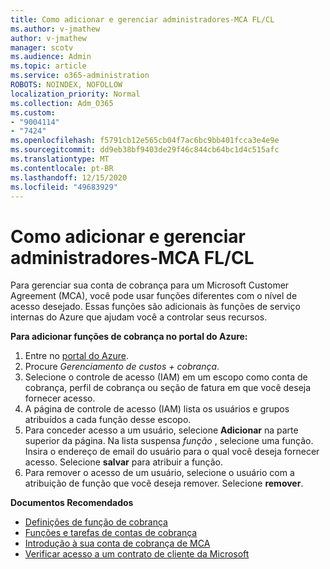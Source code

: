 ```yaml
---
title: Como adicionar e gerenciar administradores-MCA FL/CL
ms.author: v-jmathew
author: v-jmathew
manager: scotv
ms.audience: Admin
ms.topic: article
ms.service: o365-administration
ROBOTS: NOINDEX, NOFOLLOW
localization_priority: Normal
ms.collection: Adm_O365
ms.custom:
- "9004114"
- "7424"
ms.openlocfilehash: f5791cb12e565cb04f7ac6bc9bb401fcca3e4e9e
ms.sourcegitcommit: dd9eb38bf9403de29f46c844cb64bc1d4c515afc
ms.translationtype: MT
ms.contentlocale: pt-BR
ms.lasthandoff: 12/15/2020
ms.locfileid: "49683929"
---
```

# <a name="how-to-add-and-manage-admins---mca-flcl"></a>Como adicionar e gerenciar administradores-MCA FL/CL

Para gerenciar sua conta de cobrança para um Microsoft Customer Agreement (MCA), você pode usar funções diferentes com o nível de acesso desejado. Essas funções são adicionais às funções de serviço internas do Azure que ajudam você a controlar seus recursos.

**Para adicionar funções de cobrança no portal do Azure:**

1. Entre no [portal do Azure](https://portal.azure.com/).
2. Procure *Gerenciamento de custos + cobrança*.
3. Selecione o controle de acesso (IAM) em um escopo como conta de cobrança, perfil de cobrança ou seção de fatura em que você deseja fornecer acesso.
4. A página de controle de acesso (IAM) lista os usuários e grupos atribuídos a cada função desse escopo.
5. Para conceder acesso a um usuário, selecione **Adicionar** na parte superior da página. Na lista suspensa *função* , selecione uma função. Insira o endereço de email do usuário para o qual você deseja fornecer acesso. Selecione **salvar** para atribuir a função.
6. Para remover o acesso de um usuário, selecione o usuário com a atribuição de função que você deseja remover. Selecione **remover**.

**Documentos Recomendados**

- [Definições de função de cobrança](https://docs.microsoft.com/azure/cost-management-billing/manage/understand-mca-roles)
- [Funções e tarefas de contas de cobrança](https://docs.microsoft.com/azure/cost-management-billing/manage/understand-mca-roles#billing-account-roles-and-tasks)
- [Introdução à sua conta de cobrança de MCA](https://docs.microsoft.com/azure/cost-management-billing/understand/mca-overview)
- [Verificar acesso a um contrato de cliente da Microsoft](https://docs.microsoft.com/azure/cost-management-billing/manage/change-credit-card?WT.mc_id=Portal-Microsoft_Azure_Support%22%20%5Cl%20%22manage-credit-cards-for-a-microsoft-customer-agreement%22%20%5Ct%20%22_blank#check-the-type-of-your-account)
